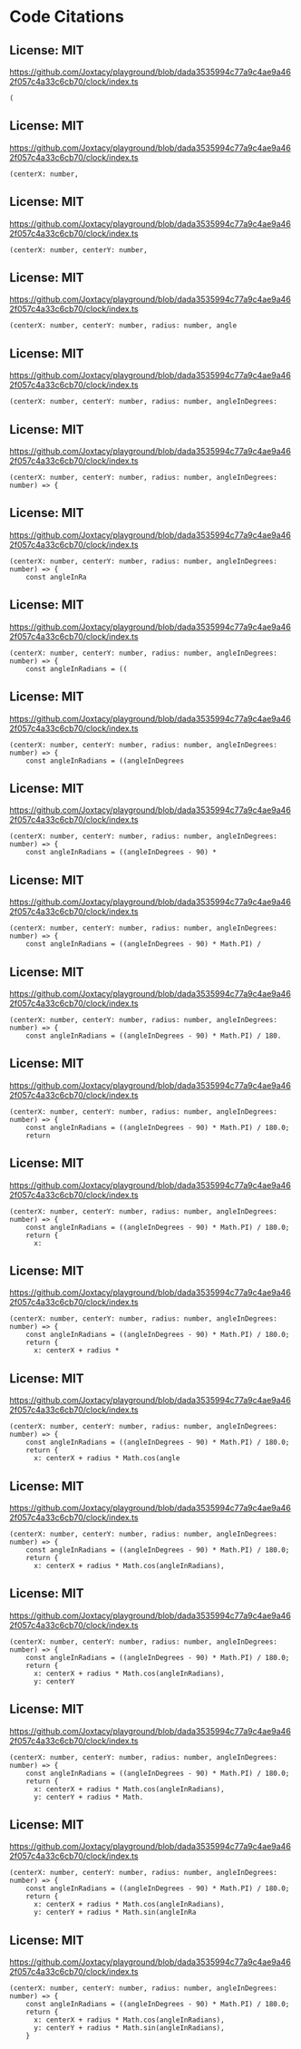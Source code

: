 # Code Citations

## License: MIT
https://github.com/Joxtacy/playground/blob/dada3535994c77a9c4ae9a462f057c4a33c6cb70/clock/index.ts

```
(
```


## License: MIT
https://github.com/Joxtacy/playground/blob/dada3535994c77a9c4ae9a462f057c4a33c6cb70/clock/index.ts

```
(centerX: number,
```


## License: MIT
https://github.com/Joxtacy/playground/blob/dada3535994c77a9c4ae9a462f057c4a33c6cb70/clock/index.ts

```
(centerX: number, centerY: number,
```


## License: MIT
https://github.com/Joxtacy/playground/blob/dada3535994c77a9c4ae9a462f057c4a33c6cb70/clock/index.ts

```
(centerX: number, centerY: number, radius: number, angle
```


## License: MIT
https://github.com/Joxtacy/playground/blob/dada3535994c77a9c4ae9a462f057c4a33c6cb70/clock/index.ts

```
(centerX: number, centerY: number, radius: number, angleInDegrees:
```


## License: MIT
https://github.com/Joxtacy/playground/blob/dada3535994c77a9c4ae9a462f057c4a33c6cb70/clock/index.ts

```
(centerX: number, centerY: number, radius: number, angleInDegrees: number) => {
```


## License: MIT
https://github.com/Joxtacy/playground/blob/dada3535994c77a9c4ae9a462f057c4a33c6cb70/clock/index.ts

```
(centerX: number, centerY: number, radius: number, angleInDegrees: number) => {
    const angleInRa
```


## License: MIT
https://github.com/Joxtacy/playground/blob/dada3535994c77a9c4ae9a462f057c4a33c6cb70/clock/index.ts

```
(centerX: number, centerY: number, radius: number, angleInDegrees: number) => {
    const angleInRadians = ((
```


## License: MIT
https://github.com/Joxtacy/playground/blob/dada3535994c77a9c4ae9a462f057c4a33c6cb70/clock/index.ts

```
(centerX: number, centerY: number, radius: number, angleInDegrees: number) => {
    const angleInRadians = ((angleInDegrees
```


## License: MIT
https://github.com/Joxtacy/playground/blob/dada3535994c77a9c4ae9a462f057c4a33c6cb70/clock/index.ts

```
(centerX: number, centerY: number, radius: number, angleInDegrees: number) => {
    const angleInRadians = ((angleInDegrees - 90) *
```


## License: MIT
https://github.com/Joxtacy/playground/blob/dada3535994c77a9c4ae9a462f057c4a33c6cb70/clock/index.ts

```
(centerX: number, centerY: number, radius: number, angleInDegrees: number) => {
    const angleInRadians = ((angleInDegrees - 90) * Math.PI) /
```


## License: MIT
https://github.com/Joxtacy/playground/blob/dada3535994c77a9c4ae9a462f057c4a33c6cb70/clock/index.ts

```
(centerX: number, centerY: number, radius: number, angleInDegrees: number) => {
    const angleInRadians = ((angleInDegrees - 90) * Math.PI) / 180.
```


## License: MIT
https://github.com/Joxtacy/playground/blob/dada3535994c77a9c4ae9a462f057c4a33c6cb70/clock/index.ts

```
(centerX: number, centerY: number, radius: number, angleInDegrees: number) => {
    const angleInRadians = ((angleInDegrees - 90) * Math.PI) / 180.0;
    return
```


## License: MIT
https://github.com/Joxtacy/playground/blob/dada3535994c77a9c4ae9a462f057c4a33c6cb70/clock/index.ts

```
(centerX: number, centerY: number, radius: number, angleInDegrees: number) => {
    const angleInRadians = ((angleInDegrees - 90) * Math.PI) / 180.0;
    return {
      x:
```


## License: MIT
https://github.com/Joxtacy/playground/blob/dada3535994c77a9c4ae9a462f057c4a33c6cb70/clock/index.ts

```
(centerX: number, centerY: number, radius: number, angleInDegrees: number) => {
    const angleInRadians = ((angleInDegrees - 90) * Math.PI) / 180.0;
    return {
      x: centerX + radius *
```


## License: MIT
https://github.com/Joxtacy/playground/blob/dada3535994c77a9c4ae9a462f057c4a33c6cb70/clock/index.ts

```
(centerX: number, centerY: number, radius: number, angleInDegrees: number) => {
    const angleInRadians = ((angleInDegrees - 90) * Math.PI) / 180.0;
    return {
      x: centerX + radius * Math.cos(angle
```


## License: MIT
https://github.com/Joxtacy/playground/blob/dada3535994c77a9c4ae9a462f057c4a33c6cb70/clock/index.ts

```
(centerX: number, centerY: number, radius: number, angleInDegrees: number) => {
    const angleInRadians = ((angleInDegrees - 90) * Math.PI) / 180.0;
    return {
      x: centerX + radius * Math.cos(angleInRadians),
```


## License: MIT
https://github.com/Joxtacy/playground/blob/dada3535994c77a9c4ae9a462f057c4a33c6cb70/clock/index.ts

```
(centerX: number, centerY: number, radius: number, angleInDegrees: number) => {
    const angleInRadians = ((angleInDegrees - 90) * Math.PI) / 180.0;
    return {
      x: centerX + radius * Math.cos(angleInRadians),
      y: centerY
```


## License: MIT
https://github.com/Joxtacy/playground/blob/dada3535994c77a9c4ae9a462f057c4a33c6cb70/clock/index.ts

```
(centerX: number, centerY: number, radius: number, angleInDegrees: number) => {
    const angleInRadians = ((angleInDegrees - 90) * Math.PI) / 180.0;
    return {
      x: centerX + radius * Math.cos(angleInRadians),
      y: centerY + radius * Math.
```


## License: MIT
https://github.com/Joxtacy/playground/blob/dada3535994c77a9c4ae9a462f057c4a33c6cb70/clock/index.ts

```
(centerX: number, centerY: number, radius: number, angleInDegrees: number) => {
    const angleInRadians = ((angleInDegrees - 90) * Math.PI) / 180.0;
    return {
      x: centerX + radius * Math.cos(angleInRadians),
      y: centerY + radius * Math.sin(angleInRa
```


## License: MIT
https://github.com/Joxtacy/playground/blob/dada3535994c77a9c4ae9a462f057c4a33c6cb70/clock/index.ts

```
(centerX: number, centerY: number, radius: number, angleInDegrees: number) => {
    const angleInRadians = ((angleInDegrees - 90) * Math.PI) / 180.0;
    return {
      x: centerX + radius * Math.cos(angleInRadians),
      y: centerY + radius * Math.sin(angleInRadians),
    }
```

